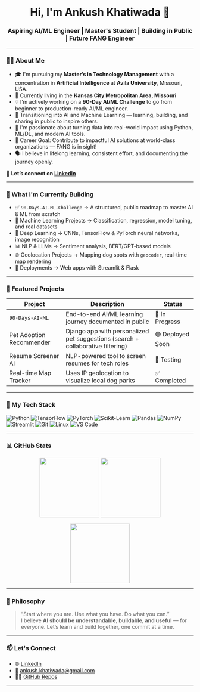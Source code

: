 <h1 align="center">Hi, I'm Ankush Khatiwada 👋</h1>
<h3 align="center">Aspiring AI/ML Engineer | Master's Student | Building in Public | Future FANG Engineer</h3>

---

### 👨‍💻 About Me

- 🎓 I'm pursuing my **Master’s in Technology Management** with a concentration in **Artificial Intelligence** at **Avila University**, Missouri, USA.  
- 📍 Currently living in the **Kansas City Metropolitan Area, Missouri**  
- 💡 I’m actively working on a **90-Day AI/ML Challenge** to go from beginner to production-ready AI/ML engineer.  
- 🔄 Transitioning into AI and Machine Learning — learning, building, and sharing in public to inspire others.  
- 🧠 I'm passionate about turning data into real-world impact using Python, ML/DL, and modern AI tools.  
- 🎯 Career Goal: Contribute to impactful AI solutions at world-class organizations — FANG is in sight!  
- 🗣️ I believe in lifelong learning, consistent effort, and documenting the journey openly.  

🔗 **Let’s connect on [LinkedIn](https://www.linkedin.com/in/ankush-khatiwada-882a4a16a/)**

---

### 🚀 What I'm Currently Building

- ✅ `90-Days-AI-ML-Challenge` → A structured, public roadmap to master AI & ML from scratch  
- 🤖 Machine Learning Projects → Classification, regression, model tuning, and real datasets  
- 🧠 Deep Learning → CNNs, TensorFlow & PyTorch neural networks, image recognition  
- 📊 NLP & LLMs → Sentiment analysis, BERT/GPT-based models  
- 🌐 Geolocation Projects → Mapping dog spots with `geocoder`, real-time map rendering  
- 🧪 Deployments → Web apps with Streamlit & Flask  

---

### 📁 Featured Projects

| Project | Description | Status |
|--------|-------------|--------|
| `90-Days-AI-ML` | End-to-end AI/ML learning journey documented in public | 🚧 In Progress |
| Pet Adoption Recommender | Django app with personalized pet suggestions (search + collaborative filtering) | 🟢 Deployed Soon |
| Resume Screener AI | NLP-powered tool to screen resumes for tech roles | 🧪 Testing |
| Real-time Map Tracker | Uses IP geolocation to visualize local dog parks | ✅ Completed |

---

### 🧰 My Tech Stack

![Python](https://img.shields.io/badge/Python-3776AB?style=flat-square&logo=python&logoColor=white)
![TensorFlow](https://img.shields.io/badge/TensorFlow-FF6F00?style=flat-square&logo=tensorflow&logoColor=white)
![PyTorch](https://img.shields.io/badge/PyTorch-EE4C2C?style=flat-square&logo=pytorch&logoColor=white)
![Scikit-Learn](https://img.shields.io/badge/Scikit--Learn-F7931E?style=flat-square&logo=scikit-learn&logoColor=white)
![Pandas](https://img.shields.io/badge/Pandas-150458?style=flat-square&logo=pandas&logoColor=white)
![NumPy](https://img.shields.io/badge/NumPy-013243?style=flat-square&logo=numpy&logoColor=white)
![Streamlit](https://img.shields.io/badge/Streamlit-FF4B4B?style=flat-square&logo=streamlit&logoColor=white)
![Git](https://img.shields.io/badge/Git-F05032?style=flat-square&logo=git&logoColor=white)
![Linux](https://img.shields.io/badge/Linux-FCC624?style=flat-square&logo=linux&logoColor=black)
![VS Code](https://img.shields.io/badge/VS_Code-007ACC?style=flat-square&logo=visual-studio-code&logoColor=white)

---

### 📊 GitHub Stats
<p align="center">
  <img src="https://github-readme-stats.vercel.app/api?username=Ankush-Khatiwadaa&show_icons=true&theme=tokyonight&count_private=true" height="160" />
  <img src="https://github-readme-stats.vercel.app/api/top-langs/?username=Ankush-Khatiwadaa&layout=compact&theme=tokyonight" height="160" />
</p>

<p align="center">
  <img src="https://github-readme-streak-stats.herokuapp.com/?user=Ankush-Khatiwadaa&theme=tokyonight" height="160"/>
</p>

---

### 💬 Philosophy

> “Start where you are. Use what you have. Do what you can.”  
> I believe **AI should be understandable, buildable, and useful** — for everyone. Let’s learn and build together, one commit at a time.

---

### 📫 Let's Connect

- 🌐 [LinkedIn](https://www.linkedin.com/in/ankush-khatiwada-882a4a16a/)
- 📩 ankush.khatiwada@gmail.com
- 👨‍💻 [GitHub Repos](https://github.com/Ankush-Khatiwadaa)

---
